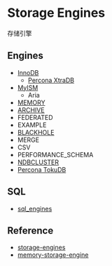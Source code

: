 # Storage Engines
存储引擎


## Engines

- [InnoDB](InnoDB.md)
  - [Percona XtraDB](XtraDB.md)
- [MyISM](MyISM.md)
  - Aria
- [MEMORY](MEMORY.md)
- [ARCHIVE](ARCHIVE.md)
- FEDERATED
- EXAMPLE
- [BLACKHOLE](BLACKHOLE.md)
- MERGE
- CSV
- PERFORMANCE_SCHEMA
- [NDBCLUSTER](https://dev.mysql.com/doc/refman/5.6/en/mysql-cluster.html)
- [Percona TokuDB](TokuDB.md)

## SQL

- [sql_engines](../../scripts/sql_mgmt/sql_engines.sql)

## Reference

- [storage-engines](https://dev.mysql.com/doc/refman/5.6/en/storage-engines.html)
- [memory-storage-engine](https://dev.mysql.com/doc/refman/5.6/en/memory-storage-engine.html)